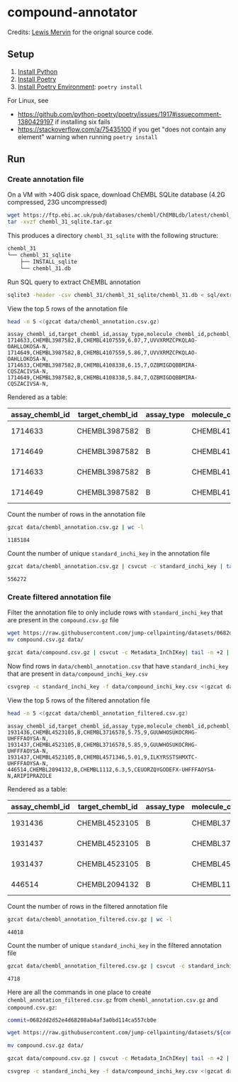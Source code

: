 # compound-annotator

Credits: [Lewis Mervin](https://github.com/lewismervin1) for the orignal source code.

## Setup

1. [Install Python](https://www.python.org/downloads/)
1. [Install Poetry](https://python-poetry.org/docs/#installation)
1. [Install Poetry Environment](https://python-poetry.org/docs/basic-usage/#installing-dependencies): `poetry install`

For Linux, see

- <https://github.com/python-poetry/poetry/issues/1917#issuecomment-1380429197> if installing six fails
- <https://stackoverflow.com/a/75435100> if you get "does not contain any element" warning when running `poetry install`

## Run

### Create annotation file

On a VM with >40G disk space, download ChEMBL SQLite database (4.2G compressed, 23G uncompressed)

```sh
wget https://ftp.ebi.ac.uk/pub/databases/chembl/ChEMBLdb/latest/chembl_31_sqlite.tar.gz
tar -xvzf chembl_31_sqlite.tar.gz
```

This produces a directory `chembl_31_sqlite` with the following structure:

```sh
chembl_31
└── chembl_31_sqlite
    ├── INSTALL_sqlite
    └── chembl_31.db
```

Run SQL query to extract ChEMBL annotation

```sh
sqlite3 -header -csv chembl_31/chembl_31_sqlite/chembl_31.db < sql/extract_chembl_annotation.sql | gzip > data/chembl_annotation.csv
```

View the top 5 rows of the annotation file

```sh
head -n 5 <(gzcat data/chembl_annotation.csv.gz)
```

```text
assay_chembl_id,target_chembl_id,assay_type,molecule_chembl_id,pchembl_value,confidence_score,standard_inchi_key,pref_name
1714633,CHEMBL3987582,B,CHEMBL4107559,6.07,7,UVVXRMZCPKQLAO-OAHLLOKOSA-N,
1714649,CHEMBL3987582,B,CHEMBL4107559,5.86,7,UVVXRMZCPKQLAO-OAHLLOKOSA-N,
1714633,CHEMBL3987582,B,CHEMBL4108338,6.15,7,OZBMIGDQBBMIRA-CQSZACIVSA-N,
1714649,CHEMBL3987582,B,CHEMBL4108338,5.84,7,OZBMIGDQBBMIRA-CQSZACIVSA-N,
```

Rendered as a table:

| assay_chembl_id | target_chembl_id | assay_type | molecule_chembl_id | pchembl_value | confidence_score | standard_inchi_key          | pref_name |
|-----------------|------------------|------------|--------------------|---------------|------------------|-----------------------------|-----------|
| 1714633         | CHEMBL3987582    | B          | CHEMBL4107559      | 6.07          | 7                | UVVXRMZCPKQLAO-OAHLLOKOSA-N |           |
| 1714649         | CHEMBL3987582    | B          | CHEMBL4107559      | 5.86          | 7                | UVVXRMZCPKQLAO-OAHLLOKOSA-N |           |
| 1714633         | CHEMBL3987582    | B          | CHEMBL4108338      | 6.15          | 7                | OZBMIGDQBBMIRA-CQSZACIVSA-N |           |
| 1714649         | CHEMBL3987582    | B          | CHEMBL4108338      | 5.84          | 7                | OZBMIGDQBBMIRA-CQSZACIVSA-N |           |

Count the number of rows in the  annotation file

```sh
gzcat data/chembl_annotation.csv.gz | wc -l
```

```text
1185184
```

Count the number of unique `standard_inchi_key` in the annotation file

```sh
gzcat data/chembl_annotation.csv.gz | csvcut -c standard_inchi_key | tail -n +2 | sort | uniq | wc -l
```

```text
556272
```

### Create filtered annotation file

Filter the annotation file to only include rows with `standard_inchi_key` that are present in the `compound.csv.gz` file

```sh
wget https://raw.githubusercontent.com/jump-cellpainting/datasets/0682dd2d52e4d68208ab4af3a0bd114ca557cb0e/metadata/compound.csv.gz
mv compound.csv.gz data/
```

```sh
gzcat data/compound.csv.gz | csvcut -c Metadata_InChIKey| tail -n +2 | sort | uniq > data/compound_inchi_key.csv
```

Now find rows in `data/chembl_annotation.csv` that have `standard_inchi_key` that are present in `data/compound_inchi_key.csv`

```sh
csvgrep -c standard_inchi_key -f data/compound_inchi_key.csv <(gzcat data/chembl_annotation.csv.gz) | gzip > data/chembl_annotation_filtered.csv.gz
```

View the top 5 rows of the filtered annotation file

```sh
head -n 5 <(gzcat data/chembl_annotation_filtered.csv.gz)
```

```text
assay_chembl_id,target_chembl_id,assay_type,molecule_chembl_id,pchembl_value,confidence_score,standard_inchi_key,pref_name
1931436,CHEMBL4523105,B,CHEMBL3716578,5.75,9,GUUWHOSUKOCRHG-UHFFFAOYSA-N,
1931437,CHEMBL4523105,B,CHEMBL3716578,5.85,9,GUUWHOSUKOCRHG-UHFFFAOYSA-N,
1931437,CHEMBL4523105,B,CHEMBL4571346,5.01,9,ILKYRSSTSHMXTC-UHFFFAOYSA-N,
446514,CHEMBL2094132,B,CHEMBL1112,6.3,5,CEUORZQYGODEFX-UHFFFAOYSA-N,ARIPIPRAZOLE
```

Rendered as a table:

| assay_chembl_id | target_chembl_id | assay_type | molecule_chembl_id | pchembl_value | confidence_score | standard_inchi_key          | pref_name    |
|-----------------|------------------|------------|--------------------|---------------|------------------|-----------------------------|--------------|
| 1931436         | CHEMBL4523105    | B          | CHEMBL3716578      | 5.75          | 9                | GUUWHOSUKOCRHG-UHFFFAOYSA-N |              |
| 1931437         | CHEMBL4523105    | B          | CHEMBL3716578      | 5.85          | 9                | GUUWHOSUKOCRHG-UHFFFAOYSA-N |              |
| 1931437         | CHEMBL4523105    | B          | CHEMBL4571346      | 5.01          | 9                | ILKYRSSTSHMXTC-UHFFFAOYSA-N |              |
| 446514          | CHEMBL2094132    | B          | CHEMBL1112         | 6.3           | 5                | CEUORZQYGODEFX-UHFFFAOYSA-N | ARIPIPRAZOLE |

Count the number of rows in the filtered annotation file

```sh
gzcat data/chembl_annotation_filtered.csv.gz | wc -l
```

```text
44018
```

Count the number of unique `standard_inchi_key` in the filtered annotation file

```sh
gzcat data/chembl_annotation_filtered.csv.gz | csvcut -c standard_inchi_key | tail -n +2 | sort | uniq | wc -l
```

```text
4718
```

Here are all the commands in one place to create `chembl_annotation_filtered.csv.gz` from `chembl_annotation.csv.gz` and `compound.csv.gz`:

```sh
commit=0682dd2d52e4d68208ab4af3a0bd114ca557cb0e

wget https://raw.githubusercontent.com/jump-cellpainting/datasets/${commit}/metadata/compound.csv.gz

mv compound.csv.gz data/

gzcat data/compound.csv.gz | csvcut -c Metadata_InChIKey| tail -n +2 | sort | uniq > data/compound_inchi_key.csv

csvgrep -c standard_inchi_key -f data/compound_inchi_key.csv <(gzcat data/chembl_annotation.csv.gz) | gzip > data/chembl_annotation_filtered.csv.gz
```

